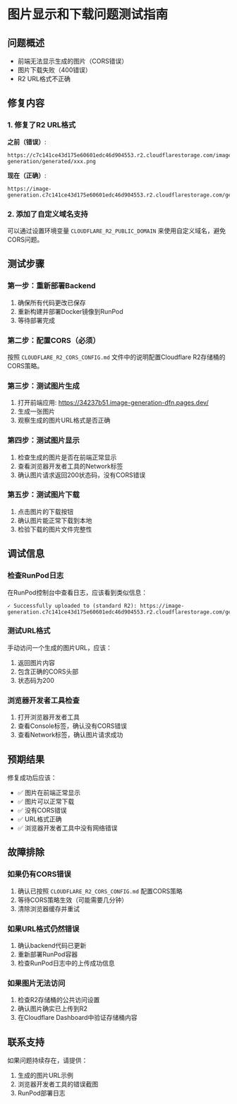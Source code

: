 # 图片显示和下载问题测试指南

## 问题概述
- 前端无法显示生成的图片（CORS错误）
- 图片下载失败（400错误）
- R2 URL格式不正确

## 修复内容

### 1. 修复了R2 URL格式
**之前（错误）**:
```
https://c7c141ce43d175e60601edc46d904553.r2.cloudflarestorage.com/image-generation/generated/xxx.png
```

**现在（正确）**:
```
https://image-generation.c7c141ce43d175e60601edc46d904553.r2.cloudflarestorage.com/generated/xxx.png
```

### 2. 添加了自定义域名支持
可以通过设置环境变量 `CLOUDFLARE_R2_PUBLIC_DOMAIN` 来使用自定义域名，避免CORS问题。

## 测试步骤

### 第一步：重新部署Backend
1. 确保所有代码更改已保存
2. 重新构建并部署Docker镜像到RunPod
3. 等待部署完成

### 第二步：配置CORS（必须）
按照 `CLOUDFLARE_R2_CORS_CONFIG.md` 文件中的说明配置Cloudflare R2存储桶的CORS策略。

### 第三步：测试图片生成
1. 打开前端应用: https://34237b51.image-generation-dfn.pages.dev/
2. 生成一张图片
3. 观察生成的图片URL格式是否正确

### 第四步：测试图片显示
1. 检查生成的图片是否在前端正常显示
2. 查看浏览器开发者工具的Network标签
3. 确认图片请求返回200状态码，没有CORS错误

### 第五步：测试图片下载
1. 点击图片的下载按钮
2. 确认图片能正常下载到本地
3. 检验下载的图片文件完整性

## 调试信息

### 检查RunPod日志
在RunPod控制台中查看日志，应该看到类似信息：
```
✓ Successfully uploaded to (standard R2): https://image-generation.c7c141ce43d175e60601edc46d904553.r2.cloudflarestorage.com/generated/xxx.png
```

### 测试URL格式
手动访问一个生成的图片URL，应该：
1. 返回图片内容
2. 包含正确的CORS头部
3. 状态码为200

### 浏览器开发者工具检查
1. 打开浏览器开发者工具
2. 查看Console标签，确认没有CORS错误
3. 查看Network标签，确认图片请求成功

## 预期结果

修复成功后应该：
- ✅ 图片在前端正常显示
- ✅ 图片可以正常下载
- ✅ 没有CORS错误
- ✅ URL格式正确
- ✅ 浏览器开发者工具中没有网络错误

## 故障排除

### 如果仍有CORS错误
1. 确认已按照 `CLOUDFLARE_R2_CORS_CONFIG.md` 配置CORS策略
2. 等待CORS策略生效（可能需要几分钟）
3. 清除浏览器缓存并重试

### 如果URL格式仍然错误
1. 确认backend代码已更新
2. 重新部署RunPod容器
3. 检查RunPod日志中的上传成功信息

### 如果图片无法访问
1. 检查R2存储桶的公共访问设置
2. 确认图片确实已上传到R2
3. 在Cloudflare Dashboard中验证存储桶内容

## 联系支持
如果问题持续存在，请提供：
1. 生成的图片URL示例
2. 浏览器开发者工具的错误截图
3. RunPod部署日志 